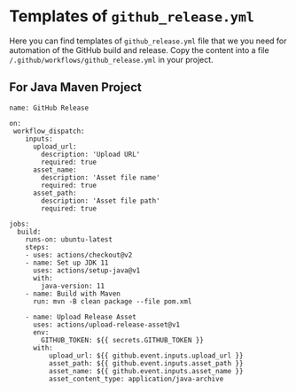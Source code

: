 # Templates of `github_release.yml`

Here you can find templates of `github_release.yml` file that we you need for automation of the GitHub build and release.
Copy the content into a file `/.github/workflows/github_release.yml` in your project.    

## For Java Maven Project
 
```
name: GitHub Release

on:
 workflow_dispatch:
    inputs:
      upload_url:
        description: 'Upload URL'
        required: true
      asset_name:
        description: 'Asset file name'
        required: true
      asset_path:
        description: 'Asset file path'
        required: true

jobs:
  build:
    runs-on: ubuntu-latest
    steps:
    - uses: actions/checkout@v2
    - name: Set up JDK 11
      uses: actions/setup-java@v1
      with:
        java-version: 11
    - name: Build with Maven
      run: mvn -B clean package --file pom.xml
 
    - name: Upload Release Asset
      uses: actions/upload-release-asset@v1
      env:
        GITHUB_TOKEN: ${{ secrets.GITHUB_TOKEN }}
      with:
          upload_url: ${{ github.event.inputs.upload_url }}
          asset_path: ${{ github.event.inputs.asset_path }}
          asset_name: ${{ github.event.inputs.asset_name }}
          asset_content_type: application/java-archive
```